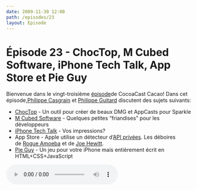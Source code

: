 ```yaml
---
date: 2009-11-30 12:00
path: /episodes/23
layout: Episode
---
```

# Épisode 23 - ChocTop, M Cubed Software, iPhone Tech Talk, App Store et Pie Guy
<p>Bienvenue dans le vingt-troisième <a href="https://archive.org/download/cacaocast/cacaocast_23.mp3" title="CocoaCast Cacao Episode 23">épisode</a>de CocoaCast Cacao! Dans cet épisode,<a href="http://www.twitter.com/philippec" title="Philippe Casgrain sur Twitter">Philippe Casgrain</a> et <a href="http://www.twitter.com/philippeguitard" title="Philippe Guitard sur Twitter">Philippe Guitard</a> discutent des sujets suivants:</p>
<ul><li><a href="http://drnic.github.com/choctop/" title="ChocTop">ChocTop</a> - Un outil pour créer de beaux DMG et AppCasts pour Sparkle</li>
<li><a href="http://www.mcubedsw.com/dev" title="M Cubed Software">M Cubed Software</a> - Quelques petites &ldquo;friandises&rdquo; pour les développeurs</li>
<li><a href="http://developer.apple.com/events/iphone/techtalks/" title="iPhone Tech Talk">iPhone Tech Talk</a> - Vos impressions?</li>
<li>App Store - Apple utilise un détecteur d&rsquo;<a href="http://gizmodo.com/5405978/iphone-apps-have-to-be-approved-by-robots-now-too" title="API privées">API privées</a>. Les déboires de <a href="http://www.rogueamoeba.com/utm/2009/11/23/airfoil-speakers-touch-1-0-2-is-now-available/" title="Rogue Amoeba">Rogue Amoeba</a> et de <a href="http://twitter.com/joehewitt/status/5631765190" title="Joe Hewitt">Joe Hewitt</a>.</li>
<li><a href="http://mrgan.tumblr.com/post/257187093/pie-guy" title="Pie Guy">Pie Guy</a> - Un jeu pour votre iPhone mais entièrement écrit en HTML+CSS+JavaScript</li>
</ul>
<p><audio controls><source src="https://archive.org/download/cacaocast/cacaocast_23.mp3" type="audio/mpeg"><source src="https://archive.org/download/cacaocast/cacaocast_23.mp3" type="audio/mp4">Votre navigateur ne supporte pas l'élément audio / Your browser does not support the audio element.</audio></p>
